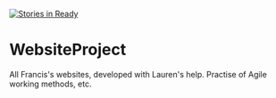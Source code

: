 [![Stories in Ready](https://badge.waffle.io/Salstar24/WebsiteProject.png?label=ready&title=Ready)](https://waffle.io/Salstar24/WebsiteProject)
# WebsiteProject
All Francis's websites, developed with Lauren's help. Practise of Agile working methods, etc.
